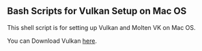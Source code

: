 ## Bash Scripts for Vulkan Setup on Mac OS

This shell script is for setting up Vulkan and Molten VK on Mac OS. 

You can Download Vulkan [here](https://vulkan.lunarg.com). 
